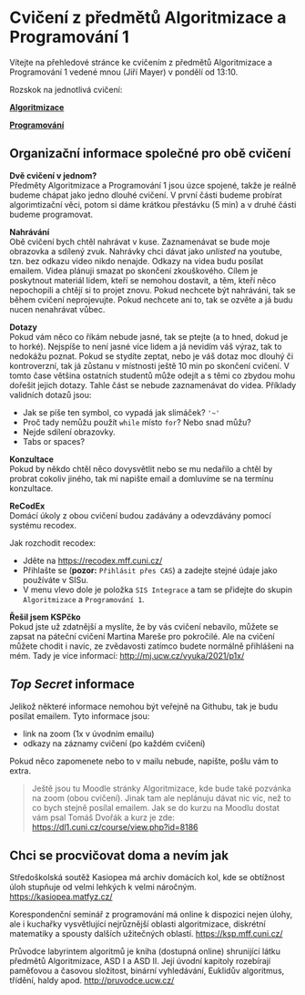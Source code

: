# Cvičení z předmětů Algoritmizace a Programování 1

Vítejte na přehledové stránce ke cvičením z předmětů Algoritmizace a Programování 1 vedené mnou (Jiří Mayer) v pondělí od 13:10.

Rozskok na jednotlivá cvičení:

**[Algoritmizace](alg)**

**[Programování](prg)**


## Organizační informace společné pro obě cvičení

**Dvě cvičení v jednom?**<br>
Předměty Algoritmizace a Programování 1 jsou úzce spojené, takže je reálně budeme chápat jako jedno dlouhé cvičení. V první části budeme probírat algorimtizační věci, potom si dáme krátkou přestávku (5 min) a v druhé části budeme programovat.

**Nahrávání**<br>
Obě cvičení bych chtěl nahrávat v kuse. Zaznamenávat se bude moje obrazovka a sdílený zvuk. Nahrávky chci dávat jako *unlisted* na youtube, tzn. bez odkazu video nikdo nenajde. Odkazy na videa budu posílat emailem. Videa plánuji smazat po skončení zkouškového. Cílem je poskytnout materiál lidem, kteří se nemohou dostavit, a těm, kteří něco nepochopili a chtějí si to projet znovu. Pokud nechcete být nahráváni, tak se během cvičení neprojevujte. Pokud nechcete ani to, tak se ozvěte a já budu nucen nenahrávat vůbec.

**Dotazy**<br>
Pokud vám něco co říkám nebude jasné, tak se ptejte (a to hned, dokud je to horké). Nejspíše to není jasné více lidem a já nevidím váš výraz, tak to nedokážu poznat. Pokud se stydíte zeptat, nebo je váš dotaz moc dlouhý či kontroverzní, tak já zůstanu v místnosti ještě 10 min po skončení cvičení. V tomto čase většina ostatních studentů může odejít a s těmi co zbydou mohu dořešit jejich dotazy. Tahle část se nebude zaznamenávat do videa. Příklady validních dotazů jsou:

- Jak se píše ten symbol, co vypadá jak slimáček? `'~'`
- Proč tady nemůžu použít `while` místo `for`? Nebo snad můžu?
- Nejde sdílení obrazovky.
- Tabs or spaces?

**Konzultace**<br>
Pokud by někdo chtěl něco dovysvětlit nebo se mu nedařilo a chtěl by probrat cokoliv jiného, tak mi napište email a domluvíme se na termínu konzultace.

**ReCodEx**<br>
Domácí úkoly z obou cvičení budou zadávány a odevzdávány pomocí systému recodex.

Jak rozchodit recodex:

- Jděte na https://recodex.mff.cuni.cz/
- Přihlašte se (**pozor:** `Přihlásit přes CAS`) a zadejte stejné údaje jako používáte v SISu.
- V menu vlevo dole je položka `SIS Integrace` a tam se přidejte do skupin `Algoritmizace` a `Programování 1`.

**Řešil jsem KSPčko**<br>
Pokud jste už zdatnější a myslíte, že by vás cvičení nebavilo, můžete se zapsat na páteční cvičení Martina Mareše pro pokročilé. Ale na cvičení můžete chodit i navíc, ze zvědavosti zatímco budete normálně přihlášeni na mém. Tady je více informací: http://mj.ucw.cz/vyuka/2021/p1x/


## *Top Secret* informace

Jelikož některé informace nemohou být veřejně na Githubu, tak je budu posílat emailem. Tyto informace jsou:

- link na zoom (1x v úvodním emailu)
- odkazy na záznamy cvičení (po každém cvičení)

Pokud něco zapomenete nebo to v mailu nebude, napište, pošlu vám to extra.

> Ještě jsou tu Moodle stránky Algoritmizace, kde bude také pozvánka na zoom (obou cvičení). Jinak tam ale neplánuju dávat nic víc, než to co bych stejně posílal emailem. Jak se do kurzu na Moodlu dostat vám psal Tomáš Dvořák a kurz je zde:  https://dl1.cuni.cz/course/view.php?id=8186


## Chci se procvičovat doma a nevím jak

Středoškolská soutěž Kasiopea má archiv domácích kol, kde se obtížnost úloh stupňuje od velmi lehkých k velmi náročným.
https://kasiopea.matfyz.cz/

Korespondenční seminář z programování má online k dispozici nejen úlohy, ale i kuchařky vysvětlující nejrůznější oblasti algoritmizace, diskrétní matematiky a spousty dalších užitečných oblastí.
https://ksp.mff.cuni.cz/

Průvodce labyrintem algoritmů je kniha (dostupná online) shrunijící látku předmětů Algoritmizace, ASD I a ASD II. Její úvodní kapitoly rozebírají paměťovou a časovou složitost, binární vyhledávání, Euklidův algoritmus, třídění, haldy apod.
http://pruvodce.ucw.cz/
